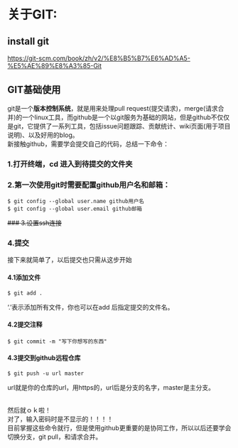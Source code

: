 # 关于GIT:

## install git

https://git-scm.com/book/zh/v2/%E8%B5%B7%E6%AD%A5-%E5%AE%89%E8%A3%85-Git

## GIT基础使用

git是一个**版本控制系统**，就是用来处理pull request(提交请求)，merge(请求合并)的一个linux工具，而github是一个以git服务为基础的网站，但是github不仅仅是git，它提供了一系列工具，包括issue问题跟踪、贡献统计、wiki页面(用于项目说明)、以及好用的blog。
<br>
新接触github，需要学会提交自己的代码，总结一下命令：

### 1.打开终端，cd 进入到待提交的文件夹

### 2.第一次使用git时需要配置github用户名和邮箱：

```shell
$ git config --global user.name github用户名 
$ git config --global user.email github邮箱
```

~~### 3.设置ssh连接~~ 

### 4.提交

接下来就简单了，以后提交也只需从这步开始

#### 4.1添加文件

```shell
$ git add . 
```
‘.’表示添加所有文件，你也可以在add 后指定提交的文件名。

#### 4.2提交注释

```shell
$ git commit -m "写下你想写的东西"
```

#### 4.3提交到github远程仓库

```shell
$ git push -u url master 
```
url就是你的仓库的url，用https的，url后是分支的名字，master是主分支。

<br>
然后就ｏｋ啦！
<br>
对了，输入密码时是不显示的！！！！
<br>
目前掌握这些命令就行，但是使用github更重要的是协同工作，所以以后还要学会切换分支，git pull，和请求合并。
